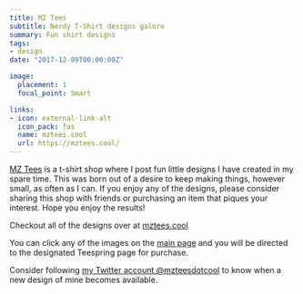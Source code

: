 ```yaml
---
title: MZ Tees
subtitle: Nerdy T-Shirt designs galore
summary: Fun shirt designs
tags:
- design
date: "2017-12-09T00:00:00Z"

image:
  placement: 1
  focal_point: Smart

links:
- icon: external-link-alt
  icon_pack: fas
  name: mztees.cool
  url: https://mztees.cool/
---
```


[MZ Tees](https://mztees.cool/) is a t-shirt shop where I post fun little designs I have created in my spare time. This was born out of a desire to keep making things, however small, as often as I can. If you enjoy any of the designs, please consider sharing this shop with friends or purchasing an item that piques your interest. Hope you enjoy the results!

Checkout all of the designs over at [mztees.cool](https://mztees.cool/)

You can click any of the images on the [main page](https://mztees.cool/) and you will be directed to the designated Teespring page for purchase.

Consider following [my Twitter account @mzteesdotcool](https://twitter.com/mzteesdotcool) to know when a new design of mine becomes available.
